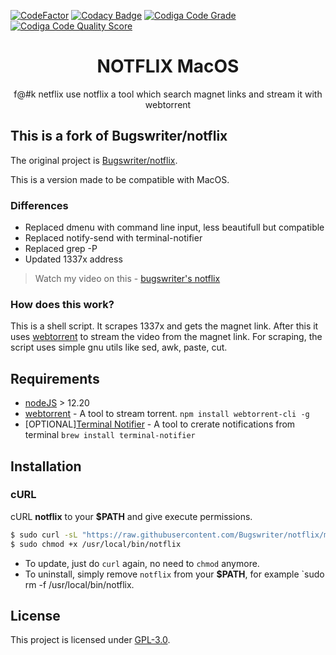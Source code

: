 [![CodeFactor](https://www.codefactor.io/repository/github/ale-ben/notflix-macos/badge)](https://www.codefactor.io/repository/github/ale-ben/notflix-macos)
[![Codacy Badge](https://app.codacy.com/project/badge/Grade/356f544150d048588d58d08e7ca582cb)](https://www.codacy.com/gh/ale-ben/notflix-macos/dashboard?utm_source=github.com&amp;utm_medium=referral&amp;utm_content=ale-ben/notflix-macos&amp;utm_campaign=Badge_Grade)
[![Codiga Code Grade](https://api.codiga.io/project/30640/status/svg)](https://app.codiga.io/public/project/30640/notflix-macos/dashboard)
[![Codiga Code Quality Score](https://api.codiga.io/project/30640/score/svg)](https://app.codiga.io/public/project/30640/notflix-macos/dashboard)
<h1 align="center">NOTFLIX MacOS</h1>
<p align="center">f@#k netflix use notflix a tool which search magnet links and stream it with webtorrent</p>

## This is a fork of Bugswriter/notflix
The original project is [Bugswriter/notflix](https://github.com/Bugswriter/notflix).

This is a version made to be compatible with MacOS.
### Differences
- Replaced dmenu with command line input, less beautifull but compatible
- Replaced notify-send with terminal-notifier
- Replaced grep -P
- Updated 1337x address

> Watch my video on this - [bugswriter's notflix](https://youtu.be/RFJCL9C46Mc)

### How does this work?

This is a shell script. It scrapes 1337x and gets the magnet link.
After this it uses [webtorrent](https://webtorrent.io/) to stream the video from the magnet link.
For scraping, the script uses simple gnu utils like sed, awk, paste, cut.

## Requirements

* [nodeJS](https://nodejs.org/en/) > 12.20
* [webtorrent](https://webtorrent.io/) - A tool to stream torrent. `npm install webtorrent-cli -g`
* [OPTIONAL][Terminal Notifier](https://formulae.brew.sh/formula/terminal-notifier) - A tool to crerate notifications from terminal `brew install terminal-notifier`

## Installation

### cURL
cURL **notflix** to your **$PATH** and give execute permissions.

```sh
$ sudo curl -sL "https://raw.githubusercontent.com/Bugswriter/notflix/master/notflix" -o /usr/local/bin/notflix
$ sudo chmod +x /usr/local/bin/notflix
```
- To update, just do `curl` again, no need to `chmod` anymore.
- To uninstall, simply remove `notflix` from your **$PATH**, for example `sudo rm -f /usr/local/bin/notflix.

## License
This project is licensed under [GPL-3.0](https://raw.githubusercontent.com/Illumina/licenses/master/gpl-3.0.txt).

